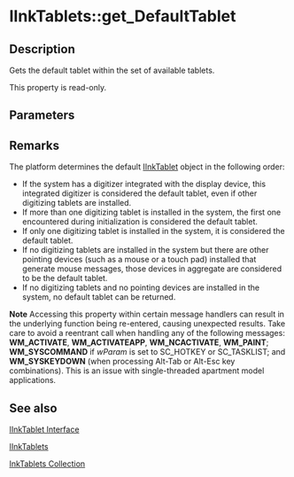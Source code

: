 # IInkTablets::get_DefaultTablet

## Description

Gets the default tablet within the set of available tablets.

This property is read-only.

## Parameters

## Remarks

The platform determines the default [IInkTablet](https://learn.microsoft.com/windows/desktop/api/msinkaut/nn-msinkaut-iinktablet) object in the following order:

* If the system has a digitizer integrated with the display device, this integrated digitizer is considered the default tablet, even if other digitizing tablets are installed.
* If more than one digitizing tablet is installed in the system, the first one encountered during initialization is considered the default tablet.
* If only one digitizing tablet is installed in the system, it is considered the default tablet.
* If no digitizing tablets are installed in the system but there are other pointing devices (such as a mouse or a touch pad) installed that generate mouse messages, those devices in aggregate are considered to be the default tablet.
* If no digitizing tablets and no pointing devices are installed in the system, no default tablet can be returned.

**Note** Accessing this property within certain message handlers can result in the underlying function being re-entered, causing unexpected results. Take care to avoid a reentrant call when handling any of the following messages: **WM_ACTIVATE**, **WM_ACTIVATEAPP**, **WM_NCACTIVATE**, **WM_PAINT**; **WM_SYSCOMMAND** if *wParam* is set to SC_HOTKEY or SC_TASKLIST; and **WM_SYSKEYDOWN** (when processing Alt-Tab or Alt-Esc key combinations). This is an issue with single-threaded apartment model applications.

## See also

[IInkTablet Interface](https://learn.microsoft.com/windows/desktop/api/msinkaut/nn-msinkaut-iinktablet)

[IInkTablets](https://learn.microsoft.com/windows/win32/api/msinkaut/nn-msinkaut-iinktablets)

[InkTablets Collection](https://learn.microsoft.com/previous-versions/windows/desktop/legacy/ms704832(v=vs.85))